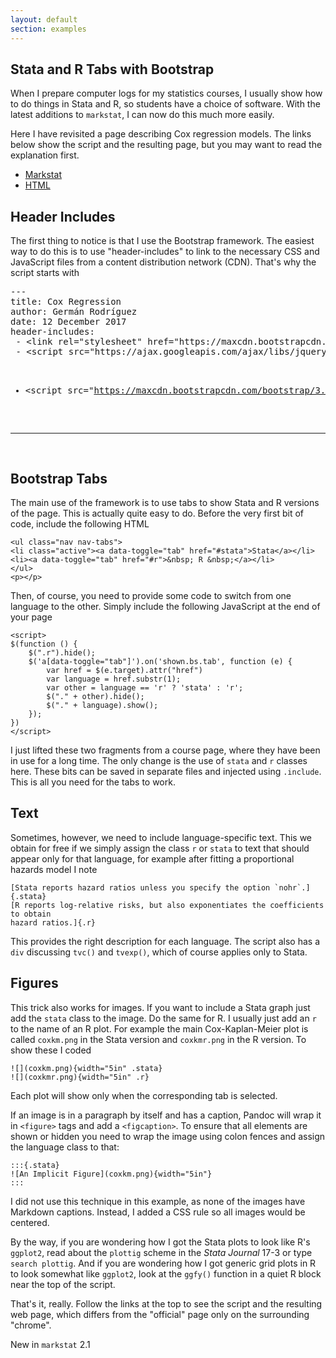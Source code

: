 ```yaml
---
layout: default
section: examples
---
```


Stata and R Tabs with Bootstrap
-------------------------------

When I prepare computer logs for my statistics courses, I usually
show how to do things in Stata and R, so students have a choice of 
software. With the latest additions to `markstat`, I can now do this
much more easily.

Here I have revisited a page describing Cox regression models. The links
below show the script and the resulting page, but you may want to read
the explanation first. 

- [Markstat](cox.stmd)
- [HTML](cox.html)

Header Includes
---------------

The first thing to notice is that I use the Bootstrap framework. The
easiest way to do this is to use "header-includes" to link to the
necessary CSS and JavaScript files from a content distribution network
(CDN). That's why the script starts with

<pre>
---
title: Cox Regression
author: Germán Rodríguez
date: 12 December 2017
header-includes:
 - &lt;link rel="stylesheet" href="https://maxcdn.bootstrapcdn.com/bootstrap/3.3.0/css/bootstrap.min.css"/>
 - &lt;script src="https://ajax.googleapis.com/ajax/libs/jquery/1.11.2/jquery.min.js"></script>
 - &lt;script src="https://maxcdn.bootstrapcdn.com/bootstrap/3.3.0/js/bootstrap.min.js"></script>
---
</pre>

Bootstrap Tabs
--------------

The main use of the framework is to use tabs to show Stata and R
versions of the page. This is actually quite easy to do. Before the very
first bit of code, include the following HTML

```
<ul class="nav nav-tabs">
<li class="active"><a data-toggle="tab" href="#stata">Stata</a></li>
<li><a data-toggle="tab" href="#r">&nbsp; R &nbsp;</a></li>
</ul>
<p></p>   
```

Then, of course, you need to provide some code to switch from one
language to the other. Simply include the following JavaScript at the
end of your page

```
<script>
$(function () {
    $(".r").hide();
    $('a[data-toggle="tab"]').on('shown.bs.tab', function (e) {
        var href = $(e.target).attr("href")
        var language = href.substr(1);
        var other = language == 'r' ? 'stata' : 'r';
        $("." + other).hide();
        $("." + language).show();
    });
})
</script>
```

I just lifted these two fragments from a course page, where they have
been in use for a long time. The only change is the use of `stata` and
`r` classes here. These bits can be saved in separate files and injected
using `.include`. This is all you need for the tabs to work.

Text
----

Sometimes, however, we need to include language-specific text. This we
obtain for free if we simply assign the class `r` or `stata` to text
that should appear only for that language, for example after fitting a
proportional hazards model I note

```
[Stata reports hazard ratios unless you specify the option `nohr`.]{.stata}
[R reports log-relative risks, but also exponentiates the coefficients to obtain
hazard ratios.]{.r}
```

This provides the right description for each language. The script also
has a `div` discussing `tvc()` and `tvexp()`, which of course applies
only to Stata.

Figures
-------

This trick also works for images. If you want to include a Stata graph
just add the `stata` class to the image. Do the same for R. I usually
just add an `r` to the name of an R plot. For example the main
Cox-Kaplan-Meier plot is called `coxkm.png` in the Stata version and
`coxkmr.png` in the R version. To show these I coded

```
![](coxkm.png){width="5in" .stata}
![](coxkmr.png){width="5in" .r}
```

Each plot will show only when the corresponding tab is selected.

If an image is in a paragraph by itself and has a caption, Pandoc will
wrap it in `<figure>` tags and add a `<figcaption>`. To ensure that all
elements are shown or hidden you need to wrap the image using colon
fences and assign the language class to that:

```
:::{.stata}
![An Implicit Figure](coxkm.png){width="5in"}
:::
```

I did not use this technique in this example, as none of the images have
Markdown captions. Instead, I added a CSS rule so all images would be
centered.

By the way, if you are wondering how I got the Stata plots to look like
R\'s `ggplot2`, read about the `plottig` scheme in the *Stata Journal*
17-3 or type `search plottig`. And if you are wondering how I got
generic grid plots in R to look somewhat like `ggplot2`, look at the
`ggfy()` function in a quiet R block near the top of the script.

That\'s it, really. Follow the links at the top to see the script and
the resulting web page, which differs from the \"official\" page only on
the surrounding \"chrome\".

New in `markstat` 2.1
